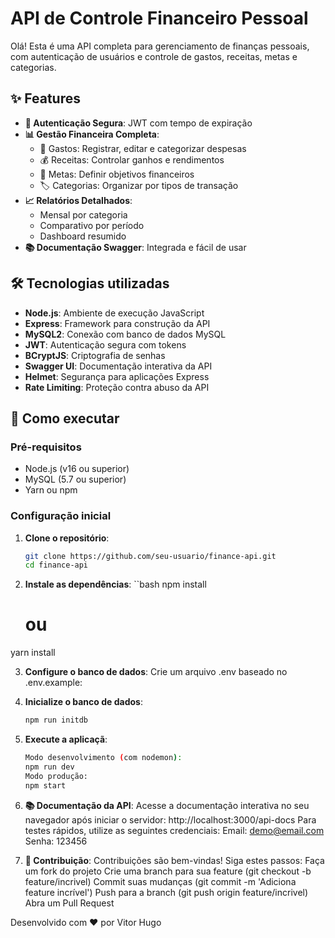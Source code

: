 # API de Controle Financeiro Pessoal

Olá! Esta é uma API completa para gerenciamento de finanças pessoais, com autenticação de usuários e controle de gastos, receitas, metas e categorias.

## ✨ Features

- **🔐 Autenticação Segura**: JWT com tempo de expiração
- **📊 Gestão Financeira Completa**:
  - 💸 Gastos: Registrar, editar e categorizar despesas
  - 💰 Receitas: Controlar ganhos e rendimentos
  - 🎯 Metas: Definir objetivos financeiros
  - 🏷️ Categorias: Organizar por tipos de transação
- **📈 Relatórios Detalhados**:
  - Mensal por categoria
  - Comparativo por período
  - Dashboard resumido
- **📚 Documentação Swagger**: Integrada e fácil de usar

## 🛠 Tecnologias utilizadas

- **Node.js**: Ambiente de execução JavaScript
- **Express**: Framework para construção da API
- **MySQL2**: Conexão com banco de dados MySQL
- **JWT**: Autenticação segura com tokens
- **BCryptJS**: Criptografia de senhas
- **Swagger UI**: Documentação interativa da API
- **Helmet**: Segurança para aplicações Express
- **Rate Limiting**: Proteção contra abuso da API

## 🚀 Como executar

### Pré-requisitos
- Node.js (v16 ou superior)
- MySQL (5.7 ou superior)
- Yarn ou npm

### Configuração inicial

1. **Clone o repositório**:
   ```bash
   git clone https://github.com/seu-usuario/finance-api.git
   cd finance-api

 2. **Instale as dependências**:
   ``bash
   npm install
     # ou
   yarn install

3. **Configure o banco de dados**:
   Crie um arquivo .env baseado no .env.example:

4. **Inicialize o banco de dados**:
   ```bash
   npm run initdb

5. **Execute a aplicaçã**:
   ```bash
   Modo desenvolvimento (com nodemon):
   npm run dev
   Modo produção:
   npm start

6. **📚 Documentação da API**:
   Acesse a documentação interativa no seu navegador após iniciar o servidor:
   http://localhost:3000/api-docs
   Para testes rápidos, utilize as seguintes credenciais:
   Email: demo@email.com
   Senha: 123456

7. **🤝 Contribuição**:
   Contribuições são bem-vindas! Siga estes passos:
   Faça um fork do projeto
   Crie uma branch para sua feature (git checkout -b feature/incrivel)
   Commit suas mudanças (git commit -m 'Adiciona feature incrível')
   Push para a branch (git push origin feature/incrivel)
   Abra um Pull Request

Desenvolvido com ❤️ por Vitor Hugo 

